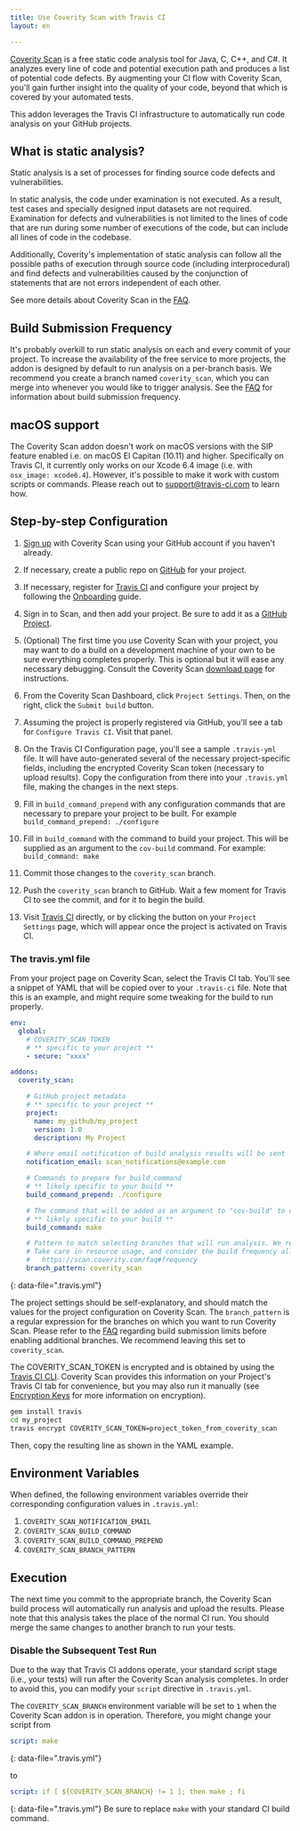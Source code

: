 ```yaml
---
title: Use Coverity Scan with Travis CI
layout: en

---
```


[Coverity Scan](http://scan.coverity.com) is a free static code analysis tool for Java, C, C++, and C#. It analyzes every line of code and potential execution path and produces a list of potential code defects. By augmenting your CI flow with Coverity Scan, you'll gain further insight into the quality of your code, beyond that which is covered by your automated tests.

This addon leverages the Travis CI infrastructure to automatically run code analysis on your GitHub projects.

## What is static analysis?

Static analysis is a set of processes for finding source code defects and vulnerabilities.

In static analysis, the code under examination is not executed. As a result, test cases and specially designed input datasets are not required. Examination for defects and vulnerabilities is not limited to the lines of code that are run during some number of executions of the code, but can include all lines of code in the codebase.

Additionally, Coverity's implementation of static analysis can follow all the possible paths of execution through source code (including interprocedural) and find defects and vulnerabilities caused by the conjunction of statements that are not errors independent of each other.

See more details about Coverity Scan in the [FAQ](https://scan.coverity.com/faq).

## Build Submission Frequency

It's probably overkill to run static analysis on each and every commit of your project. To increase the availability of the free service to more projects, the addon is designed by default to run analysis on a per-branch basis. We recommend you create a branch named `coverity_scan`, which you can merge into whenever you would like to trigger analysis. See the [FAQ](https://scan.coverity.com/faq#frequency) for information about build submission frequency.

## macOS support

The Coverity Scan addon doesn't work on macOS versions with the SIP feature enabled i.e. on macOS El Capitan (10.11) and higher. Specifically on Travis CI, it currently only works on our Xcode 6.4 image (i.e. with `osx_image: xcode6.4`). However, it's possible to make it work with custom scripts or commands. Please reach out to [support@travis-ci.com](mailto:support@travis-ci.com) to learn how.

## Step-by-step Configuration

1. [Sign up](http://scan.coverity.com/users/sign_up) with Coverity Scan using your GitHub account if you haven't already.

2. If necessary, create a public repo on [GitHub](https://github.com) for your project.

3. If necessary, register for [Travis CI](https://travis-ci.org/) and configure your project by following the [Onboarding](/user/onboarding/) guide.

4. Sign in to Scan, and then add your project. Be sure to add it as a [GitHub Project](https://scan.coverity.com/projects/new?tab=github).

5. (Optional) The first time you use Coverity Scan with your project, you may want to do a build on a development machine of your own to be sure everything completes properly. This is optional but it will ease any necessary debugging. Consult the Coverity Scan [download page](https://scan.coverity.com/download) for instructions.

6. From the Coverity Scan Dashboard, click `Project Settings`. Then, on the right, click the `Submit build` button.

7. Assuming the project is properly registered via GitHub, you'll see a tab for `Configure Travis CI`. Visit that panel.

8. On the Travis CI Configuration page, you'll see a sample `.travis-yml` file. It will have auto-generated several of the necessary project-specific fields, including the encrypted Coverity Scan token (necessary to upload results). Copy the configuration from there into your `.travis.yml` file, making the changes in the next steps.

9. Fill in `build_command_prepend` with any configuration commands that are necessary to prepare your project to be built. For example `build_command_prepend: ./configure`

10. Fill in `build_command` with the command to build your project. This will be supplied as an argument to the `cov-build` command. For example: `build_command: make`

11. Commit those changes to the `coverity_scan` branch.

12. Push the `coverity_scan` branch to GitHub. Wait a few moment for Travis CI to see the commit, and for it to begin the build.

13. Visit [Travis CI](https://travis-ci.org) directly, or by clicking the button on your `Project Settings` page, which will appear once the project is activated on Travis CI.

### The travis.yml file

From your project page on Coverity Scan, select the Travis CI tab. You'll see a snippet of YAML that will be copied over to your `.travis-ci` file. Note that this is an example, and might require some tweaking for the build to run properly.

```yaml
env:
  global:
    # COVERITY_SCAN_TOKEN
    # ** specific to your project **
    - secure: "xxxx"

addons:
  coverity_scan:

    # GitHub project metadata
    # ** specific to your project **
    project:
      name: my_github/my_project
      version: 1.0
      description: My Project

    # Where email notification of build analysis results will be sent
    notification_email: scan_notifications@example.com

    # Commands to prepare for build_command
    # ** likely specific to your build **
    build_command_prepend: ./configure

    # The command that will be added as an argument to "cov-build" to compile your project for analysis,
    # ** likely specific to your build **
    build_command: make

    # Pattern to match selecting branches that will run analysis. We recommend leaving this set to 'coverity_scan'.
    # Take care in resource usage, and consider the build frequency allowances per
    #   https://scan.coverity.com/faq#frequency
    branch_pattern: coverity_scan
```
{: data-file=".travis.yml"}

The project settings should be self-explanatory, and should match the values for the project configuration on Coverity Scan. The `branch_pattern` is a regular expression for the branches on which you want to run Coverity Scan. Please refer to the [FAQ](https://scan.coverity.com/faq) regarding build submission limits before enabling additional branches. We recommend leaving this set to `coverity_scan`.

The COVERITY_SCAN_TOKEN is encrypted and is obtained by using the [Travis CI CLI](https://github.com/travis-ci/travis). Coverity Scan provides this information on your Project's Travis CI tab for convenience, but you may also run it manually (see [Encryption Keys](/user/encryption-keys/) for more information on encryption).

```bash
gem install travis
cd my_project
travis encrypt COVERITY_SCAN_TOKEN=project_token_from_coverity_scan
```

Then, copy the resulting line as shown in the YAML example.

## Environment Variables

When defined, the following environment variables override their
corresponding configuration values in `.travis.yml`:

1. `COVERITY_SCAN_NOTIFICATION_EMAIL`
2. `COVERITY_SCAN_BUILD_COMMAND`
3. `COVERITY_SCAN_BUILD_COMMAND_PREPEND`
4. `COVERITY_SCAN_BRANCH_PATTERN`

## Execution

The next time you commit to the appropriate branch, the Coverity Scan build process will automatically run analysis and upload the results. Please note that this analysis takes the place of the normal CI run. You should merge the same changes to another branch to run your tests.

### Disable the Subsequent Test Run

Due to the way that Travis CI addons operate, your standard script stage (i.e., your tests) will run after the Coverity Scan analysis completes. In order to avoid this, you can modify your `script` directive in `.travis.yml`.

The `COVERITY_SCAN_BRANCH` environment variable will be set to `1` when the Coverity Scan addon is in operation. Therefore, you might change your script from

```yaml
script: make
```
{: data-file=".travis.yml"}

to

```yaml
script: if [ ${COVERITY_SCAN_BRANCH} != 1 ]; then make ; fi
```
{: data-file=".travis.yml"}
Be sure to replace `make` with your standard CI build command.
